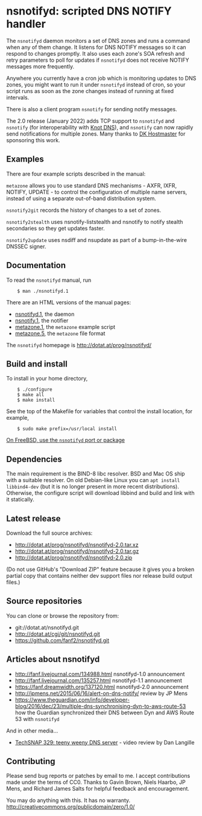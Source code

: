 nsnotifyd: scripted DNS NOTIFY handler
======================================

The `nsnotifyd` daemon monitors a set of DNS zones and runs a command
when any of them change. It listens for DNS NOTIFY messages so it can
respond to changes promptly. It also uses each zone's SOA refresh and
retry parameters to poll for updates if `nsnotifyd` does not receive
NOTIFY messages more frequently.

Anywhere you currently have a cron job which is monitoring updates to
DNS zones, you might want to run it under `nsnotifyd` instead of cron,
so your script runs as soon as the zone changes instead of running at
fixed intervals.

There is also a client program `nsnotify` for sending notify messages.

The 2.0 release (January 2022) adds TCP support to `nsnotifyd` and `nsnotify`
(for interoperability with [Knot DNS](https://www.knot-dns.cz/)),
and `nsnotify` can now rapidly send notifications for multiple zones.
Many thanks to [DK Hostmaster](https://www.dk-hostmaster.dk/)
for sponsoring this work.


Examples
--------

There are four example scripts described in the manual:

`metazone` allows you to use standard DNS mechanisms - AXFR, IXFR,
NOTIFY, UPDATE - to control the configuration of multiple name
servers, instead of using a separate out-of-band distribution system.

`nsnotify2git` records the history of changes to a set of zones.

`nsnotify2stealth` uses nsnotify-liststealth and nsnotify to
notify stealth secondaries so they get updates faster.

`nsnotify2update` uses nsdiff and nsupdate as part of a bump-in-the-wire
DNSSEC signer.


Documentation
-------------

To read the `nsnotifyd` manual, run

        $ man ./nsnotifyd.1

There are an HTML versions of the manual pages:

  * [nsnotifyd.1](html/nsnotifyd.1.html), the daemon
  * [nsnotify.1](html/nsnotify.1.html), the notifier
  * [metazone.1](html/metazone.1.html), the `metazone` example script
  * [metazone.5](html/metazone.5.html), the `metazone` file format

The `nsnotifyd` homepage is <http://dotat.at/prog/nsnotifyd/>


Build and install
-----------------

To install in your home directory,

        $ ./configure
        $ make all
        $ make install

See the top of the Makefile for variables that control the install
location, for example,

        $ sudo make prefix=/usr/local install

[On FreeBSD, use the `nsnotifyd` port or package](https://www.freshports.org/dns/nsnotifyd/)


Dependencies
------------

The main requirement is the BIND-8 libc resolver. BSD and Mac OS ship
with a suitable resolver. On old Debian-like Linux you can `apt
install libbind4-dev` (but it is no longer present in more recent
distributions). Otherwise, the configure script will download libbind
and build and link with it statically.


Latest release
--------------

Download the full source archives:

  * <http://dotat.at/prog/nsnotifyd/nsnotifyd-2.0.tar.xz>
  * <http://dotat.at/prog/nsnotifyd/nsnotifyd-2.0.tar.gz>
  * <http://dotat.at/prog/nsnotifyd/nsnotifyd-2.0.zip>

(Do not use GitHub's "Download ZIP" feature because it gives you
a broken partial copy that contains neither dev support files nor
release build output files.)


Source repositories
-------------------

You can clone or browse the repository from:

  * git://dotat.at/nsnotifyd.git
  * <http://dotat.at/cgi/git/nsnotifyd.git>
  * <https://github.com/fanf2/nsnotifyd.git>


Articles about nsnotifyd
------------------------

  * <http://fanf.livejournal.com/134988.html> nsnotifyd-1.0 announcement
  * <http://fanf.livejournal.com/135257.html> nsnotifyd-1.1 announcement
  * <https://fanf.dreamwidth.org/137120.html> nsnotifyd-2.0 announcement
  * <http://jpmens.net/2015/06/16/alert-on-dns-notify/> review by JP Mens
  * <https://www.theguardian.com/info/developer-blog/2016/dec/23/multiple-dns-synchronising-dyn-to-aws-route-53> how the Guardian synchronized their DNS between Dyn and AWS Route 53 with `nsnotifyd`

And in other media...

  * [TechSNAP 329: teeny weeny DNS server](http://www.jupiterbroadcasting.com/116921/teeny-weeny-dns-server-techsnap-329/) -
    video review by Dan Langille


Contributing
------------

Please send bug reports or patches by email to me. I accept
contributions made under the terms of CC0. Thanks to Gavin Brown,
Niels Haarbo, JP Mens, and Richard James Salts for helpful feedback
and encouragement.

You may do anything with this. It has no warranty.  
<http://creativecommons.org/publicdomain/zero/1.0/>

